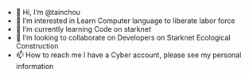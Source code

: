 - 👋 Hi, I’m @tainchou
- 👀 I’m interested in Learn Computer language to liberate labor force
- 🌱 I’m currently learning Code on starknet
- 💞️ I’m looking to collaborate on Developers on Starknet Ecological Construction
- 📫 How to reach me I have a Cyber account, please see my personal information

<!---
tainchou/tainchou is a ✨ special ✨ repository because its `README.md` (this file) appears on your GitHub profile.
You can click the Preview link to take a look at your changes.
--->
